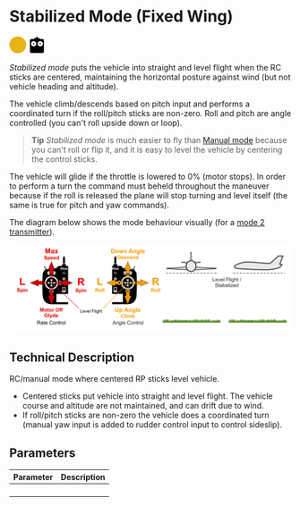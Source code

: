 # Stabilized Mode (Fixed Wing)

[<img src="../../assets/site/difficulty_medium.png" title="Medium difficulty to fly" width="30px" />](../getting_started/flight_modes.md#key_difficulty)&nbsp;[<img src="../../assets/site/remote_control.svg" title="Manual/Remote control required" width="30px" />](../getting_started/flight_modes.md#key_manual)&nbsp;

*Stabilized mode*  puts the vehicle into straight and level flight when the RC sticks are centered, maintaining the horizontal posture against wind (but not vehicle heading and altitude).

The vehicle climb/descends based on pitch input and performs a coordinated turn if the roll/pitch sticks are non-zero. Roll and pitch are angle controlled (you can't roll upside down or loop).

> **Tip** *Stabilized mode* is much easier to fly than [Manual mode](../flight_modes/manual_fw.md) because you can't roll or flip it, and it is easy to level the vehicle by centering the control sticks.

The vehicle will glide if the throttle is lowered to 0% (motor stops). In order to perform a turn the command must beheld throughout the maneuver because if the roll is released the plane will stop turning and level itself (the same is true for pitch and yaw commands).

The diagram below shows the mode behaviour visually (for a [mode 2 transmitter](../getting_started/rc_transmitter_receiver.md#transmitter_modes)).

![FW Manual Flight](../../assets/flight_modes/manual_stabilized_FW.png)


## Technical Description

RC/manual mode where centered RP sticks level vehicle.
* Centered sticks put vehicle into straight and level flight. The vehicle course and altitude are not maintained, and can drift due to wind.
* If roll/pitch sticks are non-zero the vehicle does a coordinated turn (manual yaw input is added to rudder control input to control sideslip).

## Parameters

Parameter | Description
--- | ---
&nbsp; | 

<!-- this document needs to be extended -->
